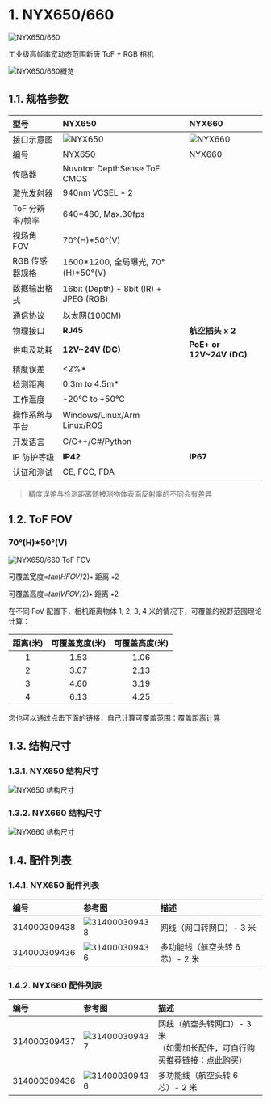 # 1. NYX650/660

![NYX650/660](pic/NYX650,660.png)

工业级高帧率宽动态范围新唐 ToF + RGB 相机

![NYX650/660概览](pic/NYX650,660_OverView.png)

## 1.1. 规格参数

| 型号                    | NYX650                                 | NYX660                    |
| :---------------------- | :------------------------------------- | :------------------------ |
| 接口示意图              | ![NYX650](pic/NYX650.png)              | ![NYX660](pic/NYX660.png) |
| 编号                    | NYX650                                 | NYX660                    |
| 传感器                  | Nuvoton DepthSense ToF CMOS            |                           |
| 激光发射器              | 940nm VCSEL \* 2                       |                           |
| ToF 分辨率/帧率         | 640\*480, Max.30fps                    |                           |
| 视场角 FOV              | 70°(H)\*50°(V)                         |                           |
| RGB 传感器规格          | 1600\*1200, 全局曝光, 70°(H)\*50°(V)   |                           |
| 数据输出格式            | 16bit (Depth) + 8bit (IR) + JPEG (RGB) |                           |
| 通信协议                | 以太网(1000M)                          |                           |
| 物理接口                | **RJ45**                               | **航空插头 x 2**          |
| 供电及功耗              | **12V\~24V (DC)**                      | **PoE+ or 12V\~24V (DC)** |
| 精度误差                | <2%\*                                  |                           |
| 检测距离                | 0.3m to 4.5m\*                         |                           |
| 工作温度                | -20°C to +50°C                         |                           |
| 操作系统与平台          | Windows/Linux/Arm Linux/ROS            |                           |
| 开发语言                | C/C++/C#/Python                        |                           |
| IP 防护等级             | **IP42**                               | **IP67**                  |
| 认证和测试              | CE, FCC, FDA                           |                           |

> 精度误差与检测距离随被测物体表面反射率的不同会有差异

## 1.2. ToF FOV

### 70°(H)\*50°(V)

![NYX650/660 ToF FOV](<pic/NYX650,660 ToF FOV.png>)

可覆盖宽度=𝑡𝑎𝑛⁡(𝐻𝐹𝑂𝑉/2)∗ 距离 ∗2

可覆盖高度=𝑡𝑎𝑛⁡(𝑉𝐹𝑂𝑉/2)∗ 距离 ∗2

在不同 FoV 配置下，相机距离物体 1, 2, 3, 4 米的情况下，可覆盖的视野范围理论计算：

| 距离(米) | 可覆盖宽度(米) | 可覆盖高度(米) |
| :------: | :------------: | :------------: |
|    1     |      1.53      |      1.06      |
|    2     |      3.07      |      2.13      |
|    3     |      4.60      |      3.19      |
|    4     |      6.13      |      4.25      |

您也可以通过点击下面的链接，自己计算可覆盖范围：[覆盖距离计算](https://kdocs.cn/l/cscE8i366L3C)

## 1.3. 结构尺寸

### 1.3.1. NYX650 结构尺寸

![NYX650 结构尺寸](pic/NYX650_Assembly%20Materials.png)

### 1.3.2. NYX660 结构尺寸

![NYX660 结构尺寸](pic/NYX660_Assembly%20Materials.png)

## 1.4. 配件列表

### 1.4.1. NYX650 配件列表

| 编号         | 参考图                                | 描述                            |
| :----------- | :------------------------------------ | :------------------------------ |
| 314000309438 | ![314000309438](pic/314000309438.png) | 网线（网口转网口）- 3 米        |
| 314000309436 | ![314000309436](pic/314000309436.png) | 多功能线（航空头转 6 芯）- 2 米 |

### 1.4.2. NYX660 配件列表

| 编号         | 参考图                                | 描述                                                                                                                                                                    |
| :----------- | :------------------------------------ | :---------------------------------------------------------------------------------------------------------------------------------------------------------------------- |
| 314000309437 | ![314000309437](pic/314000309437.png) | 网线（航空头转网口）- 3 米</br>（如需加长配件，可自行购买推荐链接：[点此购买](https://detail.tmall.com/item.htm?abbucket=10&id=672591664076&ns=1&skuId=5016380930404)） |
| 314000309436 | ![314000309436](pic/314000309436.png) | 多功能线（航空头转 6 芯）- 2 米                                                                                                                                         |
